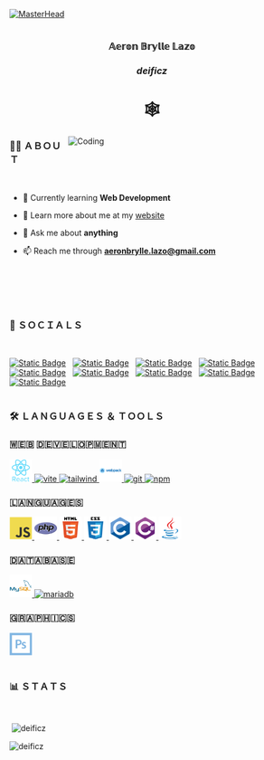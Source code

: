 [![MasterHead](https://i.ibb.co/JpsDJpH/banner.jpg)](https://rishavchanda.io)

#

<h3 align="center">𝔸𝕖𝕣𝕠𝕟 𝔹𝕣𝕪𝕝𝕝𝕖 𝕃𝕒𝕫𝕠</h3>
<h3 align="center"><em>deificz</em></h3>
<h1 align="center">🕸️</h1>


<img align="right" alt="Coding" width="400"
  src="https://64.media.tumblr.com/503307fc1bf3f184e80c217ff4ff7569/tumblr_o96nxvPnHE1tgoxx3o1_500.gif">
  
### 👨‍💻 ＡＢＯＵＴ

<br>

- 🌱 Currently learning **Web Development**

- 🚀 Learn more about me at my [website](https://deificz.github.io/aeronbrylle/)

- 💬 Ask me about **anything**

- 📫 Reach me through **aeronbrylle.lazo@gmail.com**

<br>
<br>
<br>

#

### 🔌 ＳＯＣＩＡＬＳ
<br>
<p align="left">
<a href="https://www.linkedin.com/in/aeronbrylle/" target="blank"><img alt="Static Badge" src="https://img.shields.io/badge/LinkedIn-navy?logo=linkedin&logoColor=white" href=""></a> &nbsp
<a href="https://steamcommunity.com/id/DeificFate/" target="blank"><img alt="Static Badge" src="https://img.shields.io/badge/Steam-black?logo=steam&logoColor=white"></a> &nbsp 
<a href="https://discord.gg/deificz" target="blank"><img alt="Static Badge" src="https://img.shields.io/badge/Discord-%235865F2?logo=discord&logoColor=white"></a> &nbsp 
<a href="https://fb.com/aeronbrylIe/" target="blank"><img alt="Static Badge" src="https://img.shields.io/badge/Facebook-%231877F2?logo=facebook&logoColor=white"></a> &nbsp 
<a href="https://instagram.com/aeronbrylle" target="blank"><img alt="Static Badge" src="https://img.shields.io/badge/Instagram-%23E4405F?logo=instagram&logoColor=white"></a> &nbsp 
<a href="https://twitter.com/aaeerroon" target="blank"><img alt="Static Badge" src="https://img.shields.io/badge/Twitter-blue?logo=twitter&logoColor=white"></a> &nbsp
<a href="https://www.reddit.com/user/Deif1cz" target="blank"><img alt="Static Badge" src="https://img.shields.io/badge/Reddit-%23FF4500?logo=reddit&logoColor=white"></a> &nbsp
<a href="https://stackoverflow.com/users/deificz" target="blank"><img alt="Static Badge" src="https://img.shields.io/badge/Stack%20Overflow-gray?logo=stackoverflow&logoColor=%23F58025"></a> &nbsp &nbsp
<a href="https://www.youtube.com/channel/UCKt8zfbBJykVYM2VN_00bPw" target="blank"><img alt="Static Badge" src="https://img.shields.io/badge/Youtube-%23FF0000?logo=youtube&logoColor=white"></a> &nbsp 
</p>

#

### 🛠️ ＬＡＮＧＵＡＧＥＳ ＆ ＴＯＯＬＳ
<p align="left"><p align="left"> 

### 🇼​​🇪​​🇧​ ​🇩​​🇪​​🇻​​🇪​​🇱​​🇴​​🇵​​🇲​​🇪​​🇳​​🇹​
<a href="https://reactjs.org/" target="_blank" rel="noreferrer"> <img src="https://raw.githubusercontent.com/devicons/devicon/master/icons/react/react-original-wordmark.svg" alt="react" width="40" height="40"/> </a>
<a href="https://vitejs.dev/" target="_blank" rel="noreferrer"> <img src="https://upload.wikimedia.org/wikipedia/commons/thumb/f/f1/Vitejs-logo.svg/1039px-Vitejs-logo.svg.png" alt="vite" width="40" height="40"/> </a>
<a href="https://tailwindcss.com/" target="_blank" rel="noreferrer"> <img src="https://www.vectorlogo.zone/logos/tailwindcss/tailwindcss-icon.svg" alt="tailwind" width="40" height="40"/> </a> 
<a href="https://webpack.js.org" target="_blank" rel="noreferrer"> <img src="https://raw.githubusercontent.com/devicons/devicon/d00d0969292a6569d45b06d3f350f463a0107b0d/icons/webpack/webpack-original-wordmark.svg" alt="webpack" width="40" height="40"/> </a>
<a href="https://git-scm.com/" target="_blank" rel="noreferrer"> <img src="https://www.vectorlogo.zone/logos/git-scm/git-scm-icon.svg" alt="git" width="40" height="40"/> </a>
<a href="https://www.npmjs.com/" target="_blank" rel="noreferrer"> <img src="https://upload.wikimedia.org/wikipedia/commons/thumb/d/db/Npm-logo.svg/540px-Npm-logo.svg.png" alt="npm" width="40" height="20"/> </a><br>

### 🇱​​🇦​​🇳​​🇬​​🇺​​🇦​​🇬​​🇪​​🇸​
<a href="https://developer.mozilla.org/en-US/docs/Web/JavaScript" target="_blank" rel="noreferrer"> <img src="https://raw.githubusercontent.com/devicons/devicon/master/icons/javascript/javascript-original.svg" alt="javascript" width="40" height="40"/> </a> 
<a href="https://www.php.net" target="_blank" rel="noreferrer"> <img src="https://raw.githubusercontent.com/devicons/devicon/master/icons/php/php-original.svg" alt="php" width="40" height="40"/> </a> 
<a href="https://www.w3.org/html/" target="_blank" rel="noreferrer"> <img src="https://raw.githubusercontent.com/devicons/devicon/master/icons/html5/html5-original-wordmark.svg" alt="html5" width="40" height="40"/> </a> 
<a href="https://www.w3schools.com/css/" target="_blank" rel="noreferrer"> <img src="https://raw.githubusercontent.com/devicons/devicon/master/icons/css3/css3-original-wordmark.svg" alt="css3" width="40" height="40"/> </a>
<a href="https://www.cprogramming.com/" target="_blank" rel="noreferrer"> <img src="https://raw.githubusercontent.com/devicons/devicon/master/icons/c/c-original.svg" alt="c" width="40" height="40"/> </a> 
<a href="https://www.w3schools.com/cs/" target="_blank" rel="noreferrer"> <img src="https://raw.githubusercontent.com/devicons/devicon/master/icons/csharp/csharp-original.svg" alt="csharp" width="40" height="40"/> </a> 
<a href="https://www.java.com" target="_blank" rel="noreferrer"> <img src="https://raw.githubusercontent.com/devicons/devicon/master/icons/java/java-original.svg" alt="java" width="40" height="40"/> </a> <br>

### ​🇩​​🇦​​🇹​​🇦​​🇧​​🇦​​🇸​​🇪​
<a href="https://www.mysql.com/" target="_blank" rel="noreferrer"> <img src="https://raw.githubusercontent.com/devicons/devicon/master/icons/mysql/mysql-original-wordmark.svg" alt="mysql" width="40" height="40"/> </a> 
<a href="https://mariadb.org/" target="_blank" rel="noreferrer"> <img src="https://www.vectorlogo.zone/logos/mariadb/mariadb-icon.svg" alt="mariadb" width="40" height="40"/> </a><br>

### 🇬​​🇷​​🇦​​🇵​​🇭​​🇮​​🇨​​🇸​
<a href="https://www.photoshop.com/en" target="_blank" rel="noreferrer"> <img src="https://raw.githubusercontent.com/devicons/devicon/master/icons/photoshop/photoshop-line.svg" alt="photoshop" width="40" height="40"/> </a>  </p>

#
### 📊 ＳＴＡＴＳ
<br>
<p>&nbsp;<img align="center" src="https://github-readme-stats.vercel.app/api?username=deificz&theme=gotham&show_icons=true&locale=en" alt="deificz" /></p>
<p><img align="center" src="https://github-readme-stats-deificz.vercel.app/api/top-langs?username=deificz&theme=gotham&show_icons=true" alt="deificz" /></p>

#
